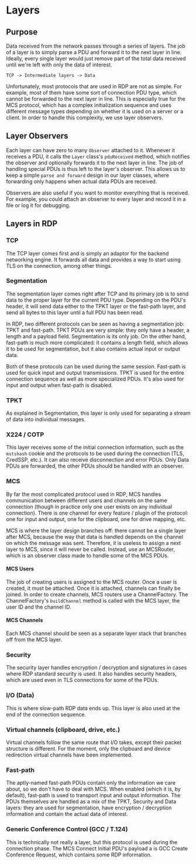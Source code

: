 # Layers
## Purpose
Data received from the network passes through a series of layers. The job of a layer is to simply parse a PDU
and forward it to the next layer in line. Ideally, every single layer would just remove part of the total data
received until we're left with only the data of interest.

```
TCP -> Intermediate layers -> Data
```

Unfortunately, most protocols that are used in RDP are not as simple. For example, most of them have some 
sort of connection PDU type, which cannot be forwarded to the next layer in line. This is especially true for 
the MCS protocol, which has a complex initialization sequence and uses different message types depending on 
whether it is used on a server or a client. In order to handle this complexity, we use layer observers.

## Layer Observers
Each layer can have zero to many `Observer` attached to it. Whenever it receives a PDU, it calls the `Layer` class's 
`pduReceived` method, which notifies the observer and optionally forwards it to the next layer in line.
The job of handling special PDUs is thus left to the layer's observer. This allows us to keep a simple
`parse and forward` design in our layer classes, where forwarding only happens when actual data PDUs are
received.

Observers are also useful if you want to monitor everything that is received. For example, you could attach 
an observer to every layer and record it in a file or log it for debugging.

## Layers in RDP
### TCP
The TCP layer comes first and is simply an adaptor for the backend networking engine. It forwards all data 
and provides a way to start using TLS on the connection, among other things.

### Segmentation
The segmentation layer comes right after TCP and its primary job is to send data to the proper layer for the 
current PDU type. Depending on the PDU's header, it will send data either to the TPKT layer or the fast-path
layer, and send all bytes to this layer until a full PDU has been read.

In RDP, two different protocols can be seen as having a segmentation job: TPKT and fast-path. TPKT PDUs are 
very simple: they only have a header, a length and a payload field. Segmentation is its only job. On the 
other hand, fast-path is much more complicated: it contains a length field, which allows it to be used for 
segmentation, but it also contains actual input or output data.

Both of these protocols can be used during the same session. Fast-path is used for quick input and output 
transmissions. TPKT is used for the entire connection sequence as well as more specialized PDUs. It's also 
used for input and output when fast-path is disabled.

### TPKT
As explained in Segmentation, this layer is only used for separating a stream of data into individual 
messages.

### X224 / COTP
This layer receives some of the initial connection information, such as the `mstshash` cookie and the 
protocols to be used during the connection (TLS, CredSSP, etc.). It can also receive disconnection and error 
PDUs. Only Data PDUs are forwarded, the other PDUs should be handled with an observer.

### MCS
By far the most complicated protocol used in RDP, MCS handles communication between different users and 
channels on the same connection (though in practice only one user exists on any individual connection). There
is one channel for every feature / plugin of the protocol: one for input and output, one for the clipboard, 
one for drive mapping, etc.

MCS is where the layer design branches off: there cannot be a single layer after MCS, because the way that
data is handled depends on the channel on which the message was sent. Therefore, it is useless to assign a 
next layer to MCS, since it will never be called. Instead, use an MCSRouter, which is an observer class made 
to handle some of the MCS PDUs.

#### MCS Users
The job of creating users is assigned to the MCS router. Once a user is created, it must be attached. Once
it is attached, channels can finally be joined. In order to create channels, MCS routers use a ChannelFactory.
The ChannelFactory's `buildChannel` method is called with the MCS layer, the user ID and the channel ID.

#### MCS Channels
Each MCS channel should be seen as a separate layer stack that branches off from the MCS layer.

### Security
The security layer handles encryption / decryption and signatures in cases where RDP standard security is 
used. It also handles security headers, which are used even in TLS connections for some of the PDUs.

### I/O (Data)
This is where slow-path RDP data ends up. This layer is also used at the end of the connection sequence.

### Virtual channels (clipboard, drive, etc.)
Virtual channels follow the same route that I/O takes, except their packet structure is different. For the 
moment, only the clipboard and device redirection virtual channels have been implemented.

### Fast-path
The aptly-named fast-path PDUs contain only the information we care about, so we don't have to deal with MCS.
When enabled (which it is, by default), fast-path is used to transport input and output information. The PDUs 
themselves are handled as a mix of the TPKT, Security and Data layers: they are used for segmentation, have
encryption / decryption information and contain the actual data of interest.

### Generic Conference Control (GCC / T.124)
This is technically not really a layer, but this protocol is used during the connection phase. The MCS 
Connect Initial PDU's payload a is GCC Create Conference Request, which contains some RDP information.
